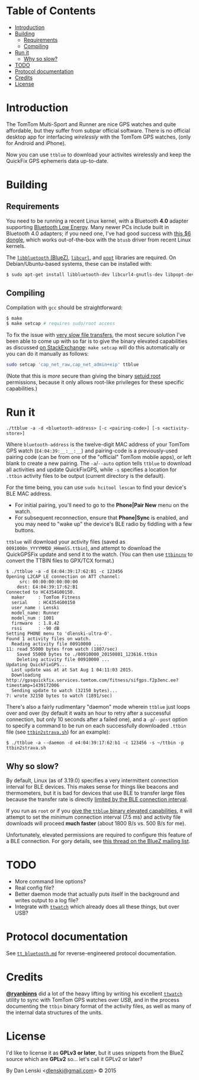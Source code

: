 Table of Contents
=================

  * [Introduction](#motivation)
  * [Building](#building)
    * [Requirements](#requirements)
    * [Compiling](#compiling)
  * [Run it](#run-it)
    * [Why so slow?](#why-so-slow)
  * [TODO](#todo)
  * [Protocol documentation](#protocol-documentation)
  * [Credits](#credits)
  * [License](#license)

# Introduction

The TomTom Multi-Sport and Runner are nice GPS watches and quite
affordable, but they suffer from subpar official software. There is no
official desktop app for interfacing *wirelessly* with the TomTom GPS watches,
(only for Android and iPhone).

Now you can use `ttblue` to download your activites wirelessly and
keep the QuickFix GPS ephemeris data up-to-date.

# Building

## Requirements

You need to be running a recent Linux kernel, with a Bluetooth **4.0** adapter
supporting [Bluetooth Low Energy](http://en.wikipedia.org/wiki/Bluetooth_low_energy).
Many newer PCs include built in Bluetooth 4.0 adapters; if you need one, I've had
good success with [this $6
dongle](http://www.amazon.com/ORICO-BTA-403-Bluetooth-Adapter-Windows/dp/B00ESBCT56),
which works out-of-the-box with the `btusb` driver from recent Linux
kernels.

The [`libbluetooth` (BlueZ)](http://www.bluez.org/),
[`libcurl`](http://curl.haxx.se/libcurl), and
[`popt`](http://directory.fsf.org/wiki/Popt) libraries are required.
On Debian/Ubuntu-based systems, these can be installed with:

```bash
$ sudo apt-get install libbluetooth-dev libcurl4-gnutls-dev libpopt-dev
```

## Compiling

Compilation with `gcc` should be straightforward:

```bash
$ make
$ make setcap # requires sudo/root access
```

To fix the issue with [very slow file transfers](#why-so-slow), the
most secure solution I've been able to come up with so far is to give
the binary elevated capabilities as discussed
[on StackExchange](http://unix.stackexchange.com/a/182559/58453):
`make setcap` will do this automatically or you can do it manually as
follows:

```bash
sudo setcap 'cap_net_raw,cap_net_admin+eip' ttblue
```

(Note that this is *more* secure than giving the binary
[setuid root](http://wikipedia.org/wiki/setuid) permissions, because
it only allows root-like privileges for these specific capabilities.)

# Run it

```
./ttblue -a -d <bluetooth-address> [-c <pairing-code>] [-s <activity-store>]
```

Where `bluetooth-address` is the twelve-digit MAC address of your
TomTom GPS watch (`E4:04:39:__:__:__`) and pairing-code is a
previously-used pairing code (can be from one of the "official" TomTom
mobile apps), or left blank to create a new pairing.
The `-a`/`--auto` option tells `ttblue` to download all activities and
update QuickFixGPS, while `-s` specifies a location for `.ttbin`
activity files to be output (current directory is the default).

For the time being, you can use `sudo hcitool lescan` to find your
device's BLE MAC address.

* For initial pairing, you'll need to go to the **Phone|Pair New**
  menu on the watch.
* For subsequent reconnection, ensure that **Phone|Sync** is enabled,
  and you may need to "wake up" the device's BLE radio by fiddling
  with a few buttons.

`ttblue` will download your activity files (saved as
`0091000n_YYYYMMDD_HHmmSS.ttbin`), and attempt to download the
QuickGPSFix update and send it to the watch. (You can then use
[`ttbincnv`](https://github.com/ryanbinns/ttwatch/tree/master/ttbincnv)
to convert the TTBIN files to GPX/TCX format.)

```none
$ ./ttblue -a -d E4:04:39:17:62:B1 -c 123456
Opening L2CAP LE connection on ATT channel:
	 src: 00:00:00:00:00:00
	dest: E4:04:39:17:62:B1
Connected to HC4354G00150.
  maker     : TomTom Fitness
  serial    : HC4354G00150
  user_name : Lenski
  model_name: Runner
  model_num : 1001
  firmware  : 1.8.42
  rssi      : -90 dB
Setting PHONE menu to 'dlenski-ultra-0'.
Found 1 activity files on watch.
  Reading activity file 00910000 ...
11: read 55000 bytes from watch (1807/sec)
    Saved 55000 bytes to ./00910000_20150801_123616.ttbin
    Deleting activity file 00910000 ...
Updating QuickFixGPS...
  Last update was at at Sat Aug 1 04:11:03 2015.
  Downloading http://gpsquickfix.services.tomtom.com/fitness/sifgps.f2p3enc.ee?timestamp=1439172006
  Sending update to watch (32150 bytes)...
7: wrote 32150 bytes to watch (1891/sec)
```

There's also a fairly rudimentary "daemon" mode wherein `ttblue` just
loops over and over (by default it waits an hour to retry after a
successful connection, but only 10 seconds after a failed one), and a
`-p`/`--post` option to specify a command to be run on each
successfully downloaded `.ttbin` file (see [`ttbin2strava.sh`](ttbin2strava.sh))
for an example):

```none
$ ./ttblue -a --daemon -d e4:04:39:17:62:b1 -c 123456 -s ~/ttbin -p ttbin2strava.sh
```

## Why so slow?

By default, Linux (as of 3.19.0) specifies a very intermittent connection interval for BLE devices. This makes sense for things like beacons and thermometers, but it is bad for devices that use BLE to transfer large files because the transfer rate is directly [limited by the BLE connection interval](https://www.safaribooksonline.com/library/view/getting-started-with/9781491900550/ch01.html#_data_throughput).
 
If you run as `root` or if you
[give the `ttblue` binary elevated capabilities](http://unix.stackexchange.com/a/182559/58453), it will attempt to set the minimum connection interval (7.5&nbsp;ms) and activity file downloads will proceed **much faster** (about 1800&nbsp;B/s
vs. 500&nbsp;B/s for me).

Unfortunately, elevated permissions are required to configure this feature of a BLE connection. For gory details, see [this thread on the BlueZ mailing list](http://thread.gmane.org/gmane.linux.bluez.kernel/63778).

# TODO

* More command line options?
* Real config file?
* Better daemon mode that actually puts itself in the background
  and writes output to a log file?
* Integrate with [`ttwatch`](http://github.com/ryanbinns/ttwatch)
  which already does all these things, but over USB?

# Protocol documentation

See [`tt_bluetooth.md`](tt_bluetooth.md) for reverse-engineered protocol documentation.

# Credits

[**@ryanbinns**](http://github.com/ryanbinns) did a lot of the heavy
lifting by writing his excellent
[`ttwatch`](http://github.com/ryanbinns/ttwatch) utility to sync with
TomTom GPS watches over *USB*, and in the process documenting the
`ttbin` binary format of the activity files, as well as many of the
internal data structures of the units.

# License

I'd like to license it as **GPLv3 or later**, but it uses snippets from the BlueZ source which are **GPLv2** so... let's call it GPLv2 or later?

By Dan Lenski &lt;<dlenski@gmail.com>&gt; &copy; 2015
